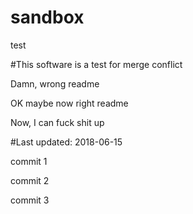 # sandbox

test 

#This software is a test for merge conflict

Damn, wrong readme


OK maybe now right readme

Now, I can fuck shit up

#Last updated: 2018-06-15

commit 1

commit 2

commit 3
